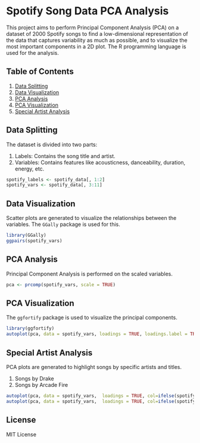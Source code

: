 # Spotify Song Data PCA Analysis


This project aims to perform Principal Component Analysis (PCA) on a dataset of 2000 Spotify songs to find a low-dimensional representation of the data that captures variability as much as possible, and to visualize the most important components in a 2D plot. The R programming language is used for the analysis.

## Table of Contents

1. [Data Splitting](#data-splitting)
2. [Data Visualization](#data-visualization)
3. [PCA Analysis](#pca-analysis)
4. [PCA Visualization](#pca-visualization)
5. [Special Artist Analysis](#special-artist-analysis)

## Data Splitting

The dataset is divided into two parts:

1. Labels: Contains the song title and artist.
2. Variables: Contains features like acousticness, danceability, duration, energy, etc.

```R
spotify_labels <- spotify_data[, 1:2]
spotify_vars <- spotify_data[, 3:11]
```

## Data Visualization

Scatter plots are generated to visualize the relationships between the variables. The `GGally` package is used for this.

```R
library(GGally)
ggpairs(spotify_vars)
```

## PCA Analysis

Principal Component Analysis is performed on the scaled variables.

```R
pca <- prcomp(spotify_vars, scale = TRUE)
```

## PCA Visualization

The `ggfortify` package is used to visualize the principal components.

```R
library(ggfortify)
autoplot(pca, data = spotify_vars, loadings = TRUE, loadings.label = TRUE)
```

## Special Artist Analysis

PCA plots are generated to highlight songs by specific artists and titles.

1. Songs by Drake
2. Songs by Arcade Fire


```R
autoplot(pca, data = spotify_vars,  loadings = TRUE, col=ifelse(spotify_labels$artist=="Drake","blue","transparent"),  loadings.label = TRUE)
autoplot(pca, data = spotify_vars,  loadings = TRUE, col=ifelse(spotify_labels$artist=="Arcade Fire","blue","transparent"),  loadings.label = TRUE)
```

## License

MIT License
